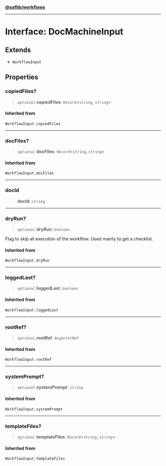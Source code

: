 [**@saflib/workflows**](../index.md)

***

# Interface: DocMachineInput

## Extends

- `WorkflowInput`

## Properties

### copiedFiles?

> `optional` **copiedFiles**: `Record`\<`string`, `string`\>

#### Inherited from

`WorkflowInput.copiedFiles`

***

### docFiles?

> `optional` **docFiles**: `Record`\<`string`, `string`\>

#### Inherited from

`WorkflowInput.docFiles`

***

### docId

> **docId**: `string`

***

### dryRun?

> `optional` **dryRun**: `boolean`

Flag to skip all execution of the workflow. Used mainly to get a checklist.

#### Inherited from

`WorkflowInput.dryRun`

***

### loggedLast?

> `optional` **loggedLast**: `boolean`

#### Inherited from

`WorkflowInput.loggedLast`

***

### rootRef?

> `optional` **rootRef**: `AnyActorRef`

#### Inherited from

`WorkflowInput.rootRef`

***

### systemPrompt?

> `optional` **systemPrompt**: `string`

#### Inherited from

`WorkflowInput.systemPrompt`

***

### templateFiles?

> `optional` **templateFiles**: `Record`\<`string`, `string`\>

#### Inherited from

`WorkflowInput.templateFiles`
